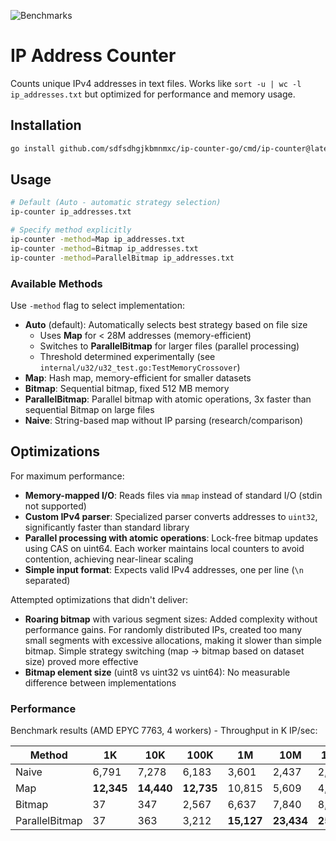 ![Benchmarks](https://github.com/sdfsdhgjkbmnmxc/ip-counter-go/workflows/Benchmarks/badge.svg)

# IP Address Counter

Counts unique IPv4 addresses in text files. Works like `sort -u | wc -l ip_addresses.txt` but optimized for performance and memory usage.

## Installation

```bash
go install github.com/sdfsdhgjkbmnmxc/ip-counter-go/cmd/ip-counter@latest
```

## Usage

```bash
# Default (Auto - automatic strategy selection)
ip-counter ip_addresses.txt

# Specify method explicitly
ip-counter -method=Map ip_addresses.txt
ip-counter -method=Bitmap ip_addresses.txt
ip-counter -method=ParallelBitmap ip_addresses.txt
```

### Available Methods

Use `-method` flag to select implementation:

- **Auto** (default): Automatically selects best strategy based on file size
  - Uses **Map** for < 28M addresses (memory-efficient)
  - Switches to **ParallelBitmap** for larger files (parallel processing)
  - Threshold determined experimentally (see `internal/u32/u32_test.go:TestMemoryCrossover`)
- **Map**: Hash map, memory-efficient for smaller datasets
- **Bitmap**: Sequential bitmap, fixed 512 MB memory
- **ParallelBitmap**: Parallel bitmap with atomic operations, 3x faster than sequential Bitmap on large files
- **Naive**: String-based map without IP parsing (research/comparison)

## Optimizations

For maximum performance:

- **Memory-mapped I/O**: Reads files via `mmap` instead of standard I/O (stdin not supported)
- **Custom IPv4 parser**: Specialized parser converts addresses to `uint32`, significantly faster than standard library
- **Parallel processing with atomic operations**: Lock-free bitmap updates using CAS on uint64. Each worker maintains local counters to avoid contention, achieving near-linear scaling
- **Simple input format**: Expects valid IPv4 addresses, one per line (`\n` separated)

Attempted optimizations that didn't deliver:

- **Roaring bitmap** with various segment sizes: Added complexity without performance gains. For randomly distributed IPs, created too many small segments with excessive allocations, making it slower than simple bitmap. Simple strategy switching (map → bitmap based on dataset size) proved more effective
- **Bitmap element size** (uint8 vs uint32 vs uint64): No measurable difference between implementations

### Performance

Benchmark results (AMD EPYC 7763, 4 workers) - Throughput in K IP/sec:

| Method | 1K | 10K | 100K | 1M | 10M | 100M |
|--------|-----|-----|------|-----|------|------|
| Naive | 6,791 | 7,278 | 6,183 | 3,601 | 2,437 | 2,149 |
| Map | **12,345** | **14,440** | **12,735** | 10,815 | 5,609 | 4,646 |
| Bitmap | 37 | 347 | 2,567 | 6,637 | 7,840 | 8,068 |
| ParallelBitmap | 37 | 363 | 3,212 | **15,127** | **23,434** | **25,444** |
